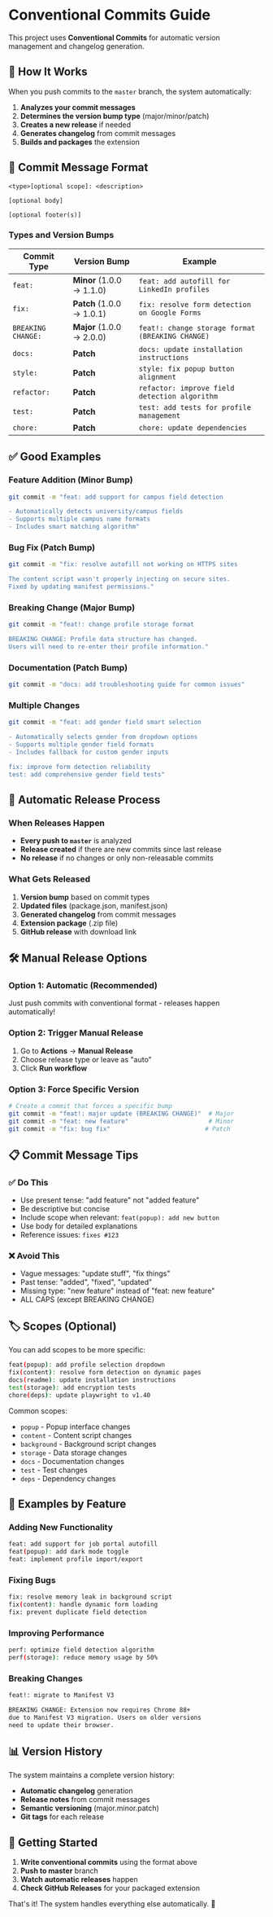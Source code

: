 # Conventional Commits Guide

This project uses **Conventional Commits** for automatic version management and changelog generation.

## 🚀 How It Works

When you push commits to the `master` branch, the system automatically:
1. **Analyzes your commit messages**
2. **Determines the version bump type** (major/minor/patch)
3. **Creates a new release** if needed
4. **Generates changelog** from commit messages
5. **Builds and packages** the extension

## 📝 Commit Message Format

```
<type>[optional scope]: <description>

[optional body]

[optional footer(s)]
```

### Types and Version Bumps

| Commit Type | Version Bump | Example |
|-------------|--------------|---------|
| `feat:` | **Minor** (1.0.0 → 1.1.0) | `feat: add autofill for LinkedIn profiles` |
| `fix:` | **Patch** (1.0.0 → 1.0.1) | `fix: resolve form detection on Google Forms` |
| `BREAKING CHANGE:` | **Major** (1.0.0 → 2.0.0) | `feat!: change storage format (BREAKING CHANGE)` |
| `docs:` | **Patch** | `docs: update installation instructions` |
| `style:` | **Patch** | `style: fix popup button alignment` |
| `refactor:` | **Patch** | `refactor: improve field detection algorithm` |
| `test:` | **Patch** | `test: add tests for profile management` |
| `chore:` | **Patch** | `chore: update dependencies` |

## ✅ Good Examples

### Feature Addition (Minor Bump)
```bash
git commit -m "feat: add support for campus field detection

- Automatically detects university/campus fields
- Supports multiple campus name formats
- Includes smart matching algorithm"
```

### Bug Fix (Patch Bump)
```bash
git commit -m "fix: resolve autofill not working on HTTPS sites

The content script wasn't properly injecting on secure sites.
Fixed by updating manifest permissions."
```

### Breaking Change (Major Bump)
```bash
git commit -m "feat!: change profile storage format

BREAKING CHANGE: Profile data structure has changed.
Users will need to re-enter their profile information."
```

### Documentation (Patch Bump)
```bash
git commit -m "docs: add troubleshooting guide for common issues"
```

### Multiple Changes
```bash
git commit -m "feat: add gender field smart selection

- Automatically selects gender from dropdown options
- Supports multiple gender field formats
- Includes fallback for custom gender inputs

fix: improve form detection reliability
test: add comprehensive gender field tests"
```

## 🔄 Automatic Release Process

### When Releases Happen
- **Every push to `master`** is analyzed
- **Release created** if there are new commits since last release
- **No release** if no changes or only non-releasable commits

### What Gets Released
1. **Version bump** based on commit types
2. **Updated files** (package.json, manifest.json)
3. **Generated changelog** from commit messages
4. **Extension package** (.zip file)
5. **GitHub release** with download link

## 🛠️ Manual Release Options

### Option 1: Automatic (Recommended)
Just push commits with conventional format - releases happen automatically!

### Option 2: Trigger Manual Release
1. Go to **Actions** → **Manual Release**
2. Choose release type or leave as "auto"
3. Click **Run workflow**

### Option 3: Force Specific Version
```bash
# Create a commit that forces a specific bump
git commit -m "feat!: major update (BREAKING CHANGE)"  # Major
git commit -m "feat: new feature"                      # Minor  
git commit -m "fix: bug fix"                          # Patch
```

## 📋 Commit Message Tips

### ✅ Do This
- Use present tense: "add feature" not "added feature"
- Be descriptive but concise
- Include scope when relevant: `feat(popup): add new button`
- Use body for detailed explanations
- Reference issues: `fixes #123`

### ❌ Avoid This
- Vague messages: "update stuff", "fix things"
- Past tense: "added", "fixed", "updated"
- Missing type: "new feature" instead of "feat: new feature"
- ALL CAPS (except BREAKING CHANGE)

## 🏷️ Scopes (Optional)

You can add scopes to be more specific:

```bash
feat(popup): add profile selection dropdown
fix(content): resolve form detection on dynamic pages
docs(readme): update installation instructions
test(storage): add encryption tests
chore(deps): update playwright to v1.40
```

Common scopes:
- `popup` - Popup interface changes
- `content` - Content script changes  
- `background` - Background script changes
- `storage` - Data storage changes
- `docs` - Documentation changes
- `test` - Test changes
- `deps` - Dependency changes

## 🎯 Examples by Feature

### Adding New Functionality
```bash
feat: add support for job portal autofill
feat(popup): add dark mode toggle
feat: implement profile import/export
```

### Fixing Bugs
```bash
fix: resolve memory leak in background script
fix(content): handle dynamic form loading
fix: prevent duplicate field detection
```

### Improving Performance
```bash
perf: optimize field detection algorithm
perf(storage): reduce memory usage by 50%
```

### Breaking Changes
```bash
feat!: migrate to Manifest V3

BREAKING CHANGE: Extension now requires Chrome 88+
due to Manifest V3 migration. Users on older versions
need to update their browser.
```

## 📊 Version History

The system maintains a complete version history:
- **Automatic changelog** generation
- **Release notes** from commit messages  
- **Semantic versioning** (major.minor.patch)
- **Git tags** for each release

## 🚀 Getting Started

1. **Write conventional commits** using the format above
2. **Push to master** branch
3. **Watch automatic releases** happen
4. **Check GitHub Releases** for your packaged extension

That's it! The system handles everything else automatically. 🎉